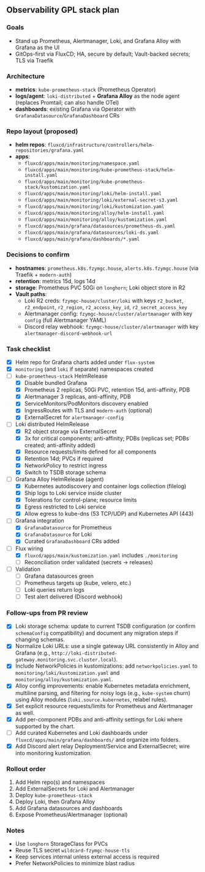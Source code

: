 ## Observability GPL stack plan

### Goals
- Stand up Prometheus, Alertmanager, Loki, and Grafana Alloy with Grafana as the UI
- GitOps-first via FluxCD; HA, secure by default; Vault-backed secrets; TLS via Traefik

### Architecture
- **metrics**: `kube-prometheus-stack` (Prometheus Operator)
- **logs/agent**: `loki-distributed` + **Grafana Alloy** as the node agent (replaces Promtail; can also handle OTel)
- **dashboards**: existing Grafana via Operator with `GrafanaDatasource`/`GrafanaDashboard` CRs

### Repo layout (proposed)
- **helm repos**: `fluxcd/infrastructure/controllers/helm-repositories/grafana.yaml`
- **apps**:
  - `fluxcd/apps/main/monitoring/namespace.yaml`
  - `fluxcd/apps/main/monitoring/kube-prometheus-stack/helm-install.yaml`
  - `fluxcd/apps/main/monitoring/kube-prometheus-stack/kustomization.yaml`
  - `fluxcd/apps/main/monitoring/loki/helm-install.yaml`
  - `fluxcd/apps/main/monitoring/loki/external-secret-s3.yaml`
  - `fluxcd/apps/main/monitoring/loki/kustomization.yaml`
  - `fluxcd/apps/main/monitoring/alloy/helm-install.yaml`
  - `fluxcd/apps/main/monitoring/alloy/kustomization.yaml`
  - `fluxcd/apps/main/grafana/datasources/prometheus-ds.yaml`
  - `fluxcd/apps/main/grafana/datasources/loki-ds.yaml`
  - `fluxcd/apps/main/grafana/dashboards/*.yaml`

### Decisions to confirm
- **hostnames**: `prometheus.k8s.fzymgc.house`, `alerts.k8s.fzymgc.house` (via Traefik + `modern-auth`)
- **retention**: metrics 15d, logs 14d
- **storage**: Prometheus PVC 50Gi on `longhorn`; Loki object store in R2
- **Vault paths**:
  - Loki R2 creds: `fzymgc-house/cluster/loki` with keys `r2_bucket`, `r2_endpoint`, `r2_region`, `r2_access_key_id`, `r2_secret_access_key`
  - Alertmanager config: `fzymgc-house/cluster/alertmanager` with key `config` (full Alertmanager YAML)
  - Discord relay webhook: `fzymgc-house/cluster/alertmanager` with key `alertmanager-discord-webhook-url`

### Task checklist
- [x] Helm repo for Grafana charts added under `flux-system`
- [x] `monitoring` (and `loki` if separate) namespaces created
- [ ] `kube-prometheus-stack` HelmRelease
  - [x] Disable bundled Grafana
  - [x] Prometheus 2 replicas, 50Gi PVC, retention 15d, anti-affinity, PDB
  - [x] Alertmanager 3 replicas, anti-affinity, PDB
  - [x] ServiceMonitors/PodMonitors discovery enabled
  - [x] IngressRoutes with TLS and `modern-auth` (optional)
  - [x] ExternalSecret for `alertmanager-config`
- [ ] Loki distributed HelmRelease
  - [x] R2 object storage via ExternalSecret
  - [x] 3x for critical components; anti-affinity; PDBs (replicas set; PDBs created; anti-affinity added)
  - [x] Resource requests/limits defined for all components
  - [x] Retention 14d; PVCs if required
  - [x] NetworkPolicy to restrict ingress
  - [x] Switch to TSDB storage schema
- [ ] Grafana Alloy HelmRelease (agent)
  - [x] Kubernetes autodiscovery and container logs collection (filelog)
  - [x] Ship logs to Loki service inside cluster
  - [x] Tolerations for control-plane; resource limits
  - [x] Egress restricted to Loki service
  - [x] Allow egress to kube-dns (53 TCP/UDP) and Kubernetes API (443)
- [ ] Grafana integration
  - [x] `GrafanaDatasource` for Prometheus
  - [x] `GrafanaDatasource` for Loki
  - [x] Curated `GrafanaDashboard` CRs added
- [ ] Flux wiring
  - [x] `fluxcd/apps/main/kustomization.yaml` includes `./monitoring`
  - [ ] Reconciliation order validated (secrets -> releases)
- [ ] Validation
  - [ ] Grafana datasources green
  - [ ] Prometheus targets up (kube, velero, etc.)
  - [ ] Loki queries return logs
  - [ ] Test alert delivered (Discord webhook)

### Follow-ups from PR review
- [x] Loki storage schema: update to current TSDB configuration (or confirm `schemaConfig` compatibility) and document any migration steps if changing schemas.
- [x] Normalize Loki URLs: use a single gateway URL consistently in Alloy and Grafana (e.g., `http://loki-distributed-gateway.monitoring.svc.cluster.local`).
- [x] Include NetworkPolicies in kustomizations: add `networkpolicies.yaml` to `monitoring/loki/kustomization.yaml` and `monitoring/alloy/kustomization.yaml`.
- [x] Alloy config improvements: enable Kubernetes metadata enrichment, multiline parsing, and filtering for noisy logs (e.g., `kube-system` churn) using Alloy modules (`loki.source.kubernetes`, relabel rules).
- [x] Set explicit resource requests/limits for Prometheus and Alertmanager as well.
- [x] Add per-component PDBs and anti-affinity settings for Loki where supported by the chart.
- [ ] Add curated Kubernetes and Loki dashboards under `fluxcd/apps/main/grafana/dashboards/` and organize into folders.
 - [x] Add Discord alert relay Deployment/Service and ExternalSecret; wire into monitoring kustomization.

### Rollout order
1. Add Helm repo(s) and namespaces
2. Add ExternalSecrets for Loki and Alertmanager
3. Deploy `kube-prometheus-stack`
4. Deploy Loki, then Grafana Alloy
5. Add Grafana datasources and dashboards
6. Expose Prometheus/Alertmanager (optional)

### Notes
- Use `longhorn` StorageClass for PVCs
- Reuse TLS secret `wildcard-fzymgc-house-tls`
- Keep services internal unless external access is required
- Prefer NetworkPolicies to minimize blast radius
